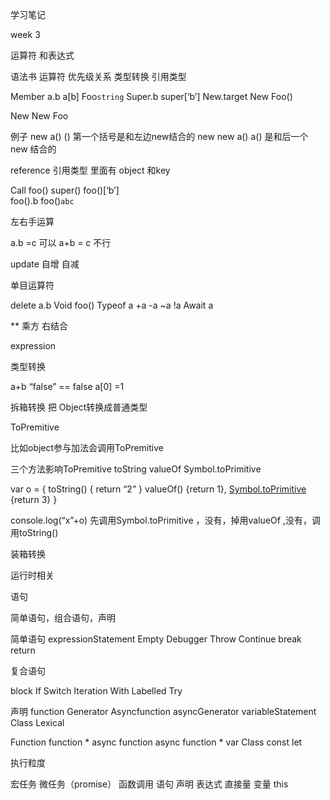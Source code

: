 学习笔记

week 3

运算符 和表达式

语法书 运算符 优先级关系
类型转换  引用类型

Member
   a.b
   a[b]
   Foo`string`
   Super.b
   super[‘b’]
   New.target
   New Foo()

New
     New Foo

例子   new a() ()  第一个括号是和左边new结合的
          new new a()   a() 是和后一个new 结合的


reference 引用类型  里面有 object 和key


Call 
   foo()
   super()
   foo()[‘b’]  
   foo().b
   foo()`abc`



左右手运算

a.b =c 可以
a+b = c 不行


update 自增 自减

单目运算符

delete a.b
Void foo()
Typeof a
+a
-a
~a
!a
Await a


**  乘方 右结合

expression



类型转换


 a+b 
“false” == false
a[0] =1





拆箱转换  把 Object转换成普通类型

ToPremitive   

比如object参与加法会调用ToPremitive

三个方法影响ToPremitive
 toString  valueOf
Symbol.toPrimitive



var o = {
     toString() { return “2” }
     valueOf() {return 1},
     [Symbol.toPrimitive]() {return 3}
}



console.log(“x”+o)
先调用Symbol.toPrimitive ，没有，掉用valueOf ,没有，调用toString()


装箱转换






运行时相关

语句

简单语句，组合语句，声明

简单语句
expressionStatement
Empty
Debugger
Throw
Continue
break
return



复合语句

block
If
Switch
Iteration
With
Labelled
Try

声明
function
Generator
Asyncfunction
asyncGenerator
variableStatement
Class
Lexical


Function    function *  async function  async function * var
Class const let


执行粒度

宏任务
微任务（promise）
函数调用
语句 声明
表达式
直接量 变量 this
